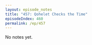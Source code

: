 ```yaml
---
layout: episode_notes
title: "457: Qohelet Checks the Time"
episodeIndex: 460
permalink: /ep/457
---
```

No notes yet.
